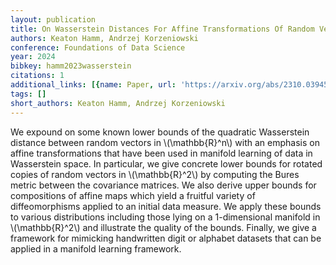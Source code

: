 ```yaml
---
layout: publication
title: On Wasserstein Distances For Affine Transformations Of Random Vectors
authors: Keaton Hamm, Andrzej Korzeniowski
conference: Foundations of Data Science
year: 2024
bibkey: hamm2023wasserstein
citations: 1
additional_links: [{name: Paper, url: 'https://arxiv.org/abs/2310.03945'}]
tags: []
short_authors: Keaton Hamm, Andrzej Korzeniowski
---
```

We expound on some known lower bounds of the quadratic Wasserstein distance
between random vectors in \\(\mathbb\{R\}^n\\) with an emphasis on affine
transformations that have been used in manifold learning of data in Wasserstein
space. In particular, we give concrete lower bounds for rotated copies of
random vectors in \\(\mathbb\{R\}^2\\) by computing the Bures metric between the
covariance matrices. We also derive upper bounds for compositions of affine
maps which yield a fruitful variety of diffeomorphisms applied to an initial
data measure. We apply these bounds to various distributions including those
lying on a 1-dimensional manifold in \\(\mathbb\{R\}^2\\) and illustrate the quality
of the bounds. Finally, we give a framework for mimicking handwritten digit or
alphabet datasets that can be applied in a manifold learning framework.